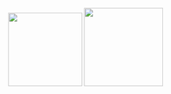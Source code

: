 


<img src = "https://user-images.githubusercontent.com/57816597/220474151-e2557972-2bd7-4b59-be6a-c304877369ff.png" width="150" height="150" /> <a href = "https://www.hackerrank.com/sananeminli"><img src = "https://user-images.githubusercontent.com/57816597/220482825-505cd6a3-68b3-4d82-a651-77394c50057a.png" width="160" height="160" /></a>
